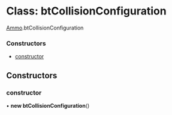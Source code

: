 # Class: btCollisionConfiguration

[Ammo](../modules/Ammo.md).btCollisionConfiguration

### Constructors

- [constructor](Ammo.btCollisionConfiguration.md#constructor)

## Constructors

### constructor

• **new btCollisionConfiguration**()
